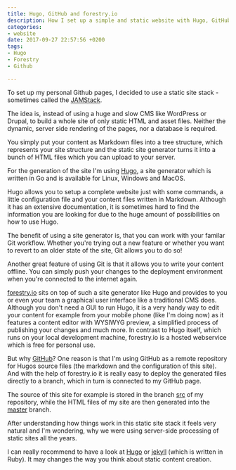 ```yaml
---
title: Hugo, GitHub and forestry.io
description: How I set up a simple and static website with Hugo, GitHub and forestry.io
categories:
- website
date: 2017-09-27 22:57:56 +0200
tags:
- Hugo
- Forestry
- Github

---
```

To set up my personal Github pages, I decided to use a static site stack - sometimes called the [JAMStack](https://jamstack.org/best-practices).

The idea is, instead of using a huge and slow CMS like WordPress or Drupal, to build a whole site of only static HTML and asset files. Neither the dynamic, server side rendering of the pages, nor a database is required.<!--more-->

You simply put your content as Markdown files into a tree structure, which represents your site structure and the static site generator turns it into a bunch of HTML files which you can upload to your server.

For the generation of the site I'm using [Hugo](https://gohugo.io), a site generator which is written in Go and is available for Linux, Windows and MacOS.

Hugo allows you to setup a complete website just with some commands, a little configuration file and your content files written in Markdown. Although it has an extensive documentation, it is sometimes hard to find the information you are looking for due to the huge amount of possibilities on how to use Hugo.

The benefit of using a site generator is, that you can work with your familar Git workflow. Whether you're trying out a new feature or whether you want to revert to an older state of the site, Git allows you to do so!

Another great feature of using Git is that it allows you to write your content offline. You can simply push your changes to the deployment environment when you're connected to the internet again.

[forestry.io](https://forestry.io) sits on top of such a site generator like Hugo and provides to you or even your team a graphical user interface like a traditional CMS does. Although you don't need a GUI to run Hugo, it is a very handy way to edit your content for example from your mobile phone (like I'm doing now) as it features a content editor with WYSIWYG preview, a simplified process of publishing your changes and much more. In contrast to Hugo itself, which runs on your local development machine, forestry.io is a hosted webservice which is free for personal use.

But why [GitHub](https://github.com)? One reason is that I'm using GitHub as a remote repository for Hugos source files (the markdown and the configuration of this site). And with the help of forestry.io it is really easy to deploy the generated files directly to a branch, which in turn is connected to my GitHub page.

The source of this site for example is stored in the branch [src](https://github.com/dubst3pp4/dubst3pp4.github.io/tree/src?files=1) of my repository, while the HTML files of my site are then generated into the [master](https://github.com/dubst3pp4/dubst3pp4.github.io/tree/master?files=1) branch.

After understanding how things work in this static site stack it feels very natural and I'm wondering, why we were using server-side processing of static sites all the years.

I can really recommend to have a look at [Hugo](https://gohugo.io) or [jekyll](https://jekyllrb.com) (which is written in Ruby). It may changes the way you think about static content creation.
